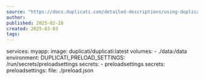 ```yaml
---
source: "https://docs.duplicati.com/detailed-descriptions/using-duplicati-from-docker"
author:
published: 2025-02-28
created: 2025-03-03
tags:
---
```

services: myapp: image: duplicati/duplicati:latest volumes: \- ./data:/data environment: DUPLICATI\_PRELOAD\_SETTINGS: /run/secrets/preloadsettings secrets: \- preloadsettings secrets: preloadsettings: file: ./preload.json